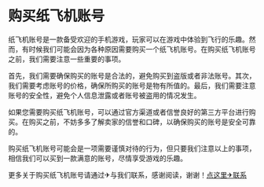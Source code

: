 # 购买纸飞机账号

纸飞机账号是一款备受欢迎的手机游戏，玩家可以在游戏中体验到飞行的乐趣。然而，有时候我们可能会因为各种原因需要购买一个纸飞机账号。在购买纸飞机账号之前，我们需要注意一些重要的事项。

首先，我们需要确保购买的账号是合法的，避免购买到盗版或者非法账号。其次，我们需要考虑账号的价格，确保所购买的账号是物有所值的。最后，我们需要注意账号的安全性，避免个人信息泄露或者账号被盗用的情况发生。

如果您需要购买纸飞机账号，可以通过官方渠道或者信誉良好的第三方平台进行购买。在购买之前，不妨多多了解卖家的信誉和口碑，以确保购买的账号是安全可靠的。

购买纸飞机账号可能会是一项需要谨慎对待的行为，但只要我们注意以上的事项，相信我们可以买到一款满意的账号，尽情享受游戏的乐趣。

更多关于购买纸飞机账号请通过✈与我们联系，感谢阅读，谢谢！[点这里✈联系](https://b.k02.cc)